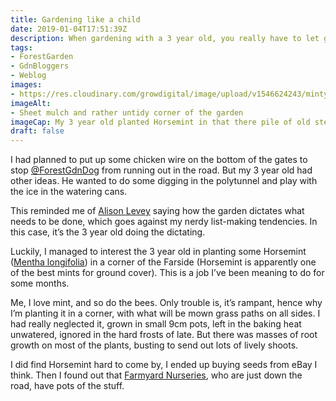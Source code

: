 ```yaml
---
title: Gardening like a child
date: 2019-01-04T17:51:39Z
description: When gardening with a 3 year old, you really have to let go and go with the flow.
tags: 
- ForestGarden
- GdnBloggers
- Weblog
images: 
- https://res.cloudinary.com/growdigital/image/upload/v1546624243/minty-corner-E3090B70.jpg
imageAlt: 
- Sheet mulch and rather untidy corner of the garden
imageCap: My 3 year old planted Horsemint in that there pile of old stems
draft: false
---
```


I had planned to put up some chicken wire on the bottom of the gates to stop [@ForestGdnDog](https://twitter.com/forestgdndog) from running out in the road. But my 3 year old had other ideas. He wanted to do some digging in the polytunnel and play with the ice in the watering cans. 

This reminded me of [Alison Levey](https://www.blackberrygarden.co.uk) saying how the garden dictates what needs to be done, which goes against my nerdy list-making tendencies. In this case, it’s the 3 year old doing the dictating.

Luckily, I managed to interest the 3 year old in planting some Horsemint ([Mentha longifolia](https://res.cloudinary.com/growdigital/image/upload/v1546624243/minty-corner-E3090B70.jpg)) in a corner of the Farside (Horsemint is apparently one of the best mints for ground cover). This is a job I’ve been meaning to do for some months.

Me, I love mint, and so do the bees. Only trouble is, it’s rampant, hence why I’m planting it in a corner, with what will be mown grass paths on all sides. I had really neglected it, grown in small 9cm pots, left in the baking heat unwatered, ignored in the hard frosts of late. But there was masses of root growth on most of the plants, busting to send out lots of lively shoots.

I did find Horsemint hard to come by, I ended up buying seeds from eBay I think. Then I found out that [Farmyard Nurseries](https://farmyardnurseries.co.uk), who are just down the road, have pots of the stuff. 
